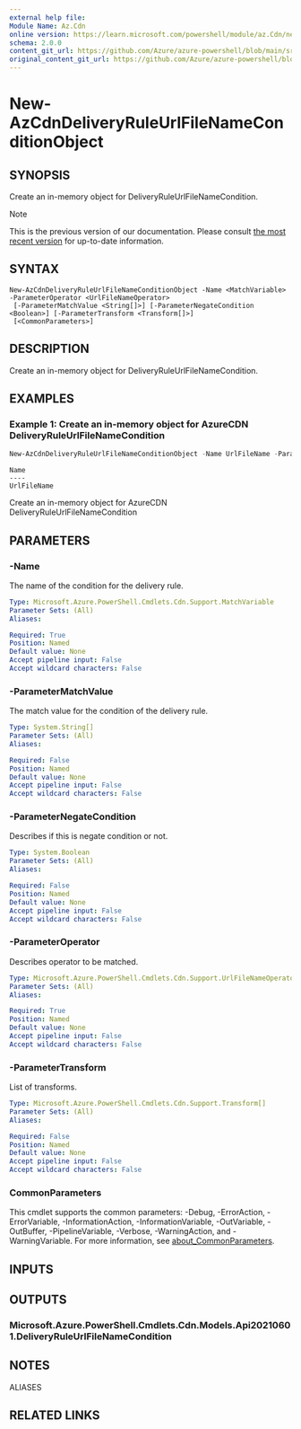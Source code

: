 ```yaml
---
external help file:
Module Name: Az.Cdn
online version: https://learn.microsoft.com/powershell/module/az.Cdn/new-AzCdnDeliveryRuleUrlFileNameConditionObject
schema: 2.0.0
content_git_url: https://github.com/Azure/azure-powershell/blob/main/src/Cdn/help/New-AzCdnDeliveryRuleUrlFileNameConditionObject.md
original_content_git_url: https://github.com/Azure/azure-powershell/blob/main/src/Cdn/help/New-AzCdnDeliveryRuleUrlFileNameConditionObject.md
---
```


# New-AzCdnDeliveryRuleUrlFileNameConditionObject

## SYNOPSIS
Create an in-memory object for DeliveryRuleUrlFileNameCondition.

> [!NOTE]
>This is the previous version of our documentation. Please consult [the most recent version](/powershell/module/az.cdn/new-azcdndeliveryruleurlfilenameconditionobject) for up-to-date information.

## SYNTAX

```
New-AzCdnDeliveryRuleUrlFileNameConditionObject -Name <MatchVariable> -ParameterOperator <UrlFileNameOperator>
 [-ParameterMatchValue <String[]>] [-ParameterNegateCondition <Boolean>] [-ParameterTransform <Transform[]>]
 [<CommonParameters>]
```

## DESCRIPTION
Create an in-memory object for DeliveryRuleUrlFileNameCondition.

## EXAMPLES

### Example 1: Create an in-memory object for AzureCDN DeliveryRuleUrlFileNameCondition
```powershell
New-AzCdnDeliveryRuleUrlFileNameConditionObject -Name UrlFileName -ParameterOperator Equal -ParameterMatchValue test -ParameterNegateCondition $False -ParameterTransform Lowercase
```

```output
Name
----
UrlFileName
```

Create an in-memory object for AzureCDN DeliveryRuleUrlFileNameCondition

## PARAMETERS

### -Name
The name of the condition for the delivery rule.

```yaml
Type: Microsoft.Azure.PowerShell.Cmdlets.Cdn.Support.MatchVariable
Parameter Sets: (All)
Aliases:

Required: True
Position: Named
Default value: None
Accept pipeline input: False
Accept wildcard characters: False
```

### -ParameterMatchValue
The match value for the condition of the delivery rule.

```yaml
Type: System.String[]
Parameter Sets: (All)
Aliases:

Required: False
Position: Named
Default value: None
Accept pipeline input: False
Accept wildcard characters: False
```

### -ParameterNegateCondition
Describes if this is negate condition or not.

```yaml
Type: System.Boolean
Parameter Sets: (All)
Aliases:

Required: False
Position: Named
Default value: None
Accept pipeline input: False
Accept wildcard characters: False
```

### -ParameterOperator
Describes operator to be matched.

```yaml
Type: Microsoft.Azure.PowerShell.Cmdlets.Cdn.Support.UrlFileNameOperator
Parameter Sets: (All)
Aliases:

Required: True
Position: Named
Default value: None
Accept pipeline input: False
Accept wildcard characters: False
```

### -ParameterTransform
List of transforms.

```yaml
Type: Microsoft.Azure.PowerShell.Cmdlets.Cdn.Support.Transform[]
Parameter Sets: (All)
Aliases:

Required: False
Position: Named
Default value: None
Accept pipeline input: False
Accept wildcard characters: False
```

### CommonParameters
This cmdlet supports the common parameters: -Debug, -ErrorAction, -ErrorVariable, -InformationAction, -InformationVariable, -OutVariable, -OutBuffer, -PipelineVariable, -Verbose, -WarningAction, and -WarningVariable. For more information, see [about_CommonParameters](http://go.microsoft.com/fwlink/?LinkID=113216).

## INPUTS

## OUTPUTS

### Microsoft.Azure.PowerShell.Cmdlets.Cdn.Models.Api20210601.DeliveryRuleUrlFileNameCondition

## NOTES

ALIASES

## RELATED LINKS


